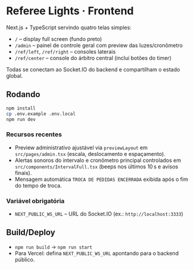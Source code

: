 # Referee Lights · Frontend

Next.js + TypeScript servindo quatro telas simples:

- `/` – display full screen (fundo preto)
- `/admin` – painel de controle geral com preview das luzes/cronômetro
- `/ref/left`, `/ref/right` – consoles laterais
- `/ref/center` – console do árbitro central (inclui botões do timer)

Todas se conectam ao Socket.IO do backend e compartilham o estado global.

## Rodando
```bash
npm install
cp .env.example .env.local
npm run dev
```

### Recursos recentes
- Preview administrativo ajustável via `previewLayout` em `src/pages/admin.tsx` (escala, deslocamento e espaçamento).
- Alertas sonoros do intervalo e cronômetro principal controlados em `src/components/IntervalFull.tsx` (beeps nos últimos 10 s e avisos finais).
- Mensagem automática `TROCA DE PEDIDAS ENCERRADA` exibida após o fim do tempo de troca.

### Variável obrigatória
- `NEXT_PUBLIC_WS_URL` – URL do Socket.IO (ex.: `http://localhost:3333`)

## Build/Deploy
- `npm run build` → `npm run start`
- Para Vercel: defina `NEXT_PUBLIC_WS_URL` apontando para o backend público.
